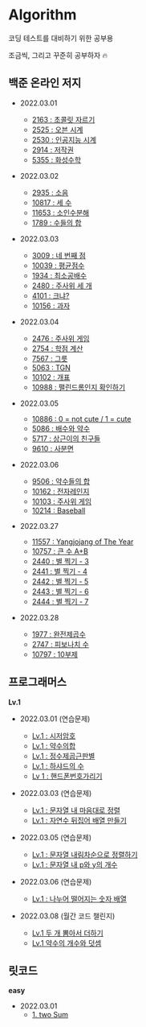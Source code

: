 # Algorithm

코딩 테스트를 대비하기 위한 공부용

조금씩, 그리고 꾸준히 공부하자 🔥

## 백준 온라인 저지

- 2022.03.01

  - [2163 : 초콜릿 자르기](https://github.com/kyhyun/Algorithm/blob/main/BOJ/learning_python_1to50/boj2163.py)
  - [2525 : 오븐 시계](https://github.com/kyhyun/Algorithm/blob/main/BOJ/learning_python_1to50/boj2525.py)
  - [2530 : 인공지능 시계](https://github.com/kyhyun/Algorithm/blob/main/BOJ/learning_python_1to50/boj2530.py)
  - [2914 : 저작권](https://github.com/kyhyun/Algorithm/blob/main/BOJ/learning_python_1to50/boj2914.py)
  - [5355 : 화성수학](https://github.com/kyhyun/Algorithm/blob/main/BOJ/learning_python_1to50/boj5355.py)

- 2022.03.02

  - [2935 : 소음](https://github.com/kyhyun/Algorithm/blob/main/BOJ/learning_python_1to50/boj2935.py)
  - [10817 : 세 수](https://github.com/kyhyun/Algorithm/blob/main/BOJ/learning_python_1to50/boj10817.py)
  - [11653 : 소인수분해](https://github.com/kyhyun/Algorithm/blob/main/BOJ/learning_python_1to50/boj11653.py)
  - [1789 : 수들의 합](https://github.com/kyhyun/Algorithm/blob/main/BOJ/learning_python_1to50/boj1789.py)

- 2022.03.03

  - [3009 : 네 번째 점](https://github.com/kyhyun/Algorithm/blob/main/BOJ/learning_python_1to50/boj3009.py)
  - [10039 : 평균점수](https://github.com/kyhyun/Algorithm/blob/main/BOJ/learning_python_1to50/boj10039.py)
  - [1934 : 최소공배수](https://github.com/kyhyun/Algorithm/blob/main/BOJ/learning_python_1to50/boj1934.py)
  - [2480 : 주사위 세 개](https://github.com/kyhyun/Algorithm/blob/main/BOJ/learning_python_1to50/boj2480.py)
  - [4101 : 크냐?](https://github.com/kyhyun/Algorithm/blob/main/BOJ/learning_python_1to50/boj4101.py)
  - [10156 : 과자](https://github.com/kyhyun/Algorithm/blob/main/BOJ/learning_python_1to50/boj10156.py)

- 2022.03.04

  - [2476 : 주사위 게임](https://github.com/kyhyun/Algorithm/blob/main/BOJ/learning_python_1to50/boj2476.py)
  - [2754 : 학점 계산](https://github.com/kyhyun/Algorithm/blob/main/BOJ/learning_python_1to50/boj2754.py)
  - [7567 : 그릇](https://github.com/kyhyun/Algorithm/blob/main/BOJ/learning_python_1to50/boj7567.py)
  - [5063 : TGN](https://github.com/kyhyun/Algorithm/blob/main/BOJ/learning_python_1to50/boj5063.py)
  - [10102 : 개표 ](https://github.com/kyhyun/Algorithm/blob/main/BOJ/learning_python_1to50/boj10102.py)
  - [10988 : 팰린드롬인지 확인하기](https://github.com/kyhyun/Algorithm/blob/main/BOJ/learning_python_1to50/boj10988.py)

- 2022.03.05

  - [10886 : 0 = not cute / 1 = cute](https://github.com/kyhyun/Algorithm/blob/main/BOJ/learning_python_1to50/boj10886.py)
  - [5086 : 배수와 약수](https://github.com/kyhyun/Algorithm/blob/main/BOJ/learning_python_1to50/boj5086.py)
  - [5717 : 상근이의 친구들](https://github.com/kyhyun/Algorithm/blob/main/BOJ/learning_python_1to50/boj5717.py)
  - [9610 : 사분면](https://github.com/kyhyun/Algorithm/blob/main/BOJ/learning_python_1to50/boj9610.py)

- 2022.03.06

  - [9506 : 약수들의 합](https://github.com/kyhyun/Algorithm/blob/main/BOJ/learning_python_1to50/boj9506.py)
  - [10162 : 전자레인지](https://github.com/kyhyun/Algorithm/blob/main/BOJ/learning_python_1to50/boj10162.py)
  - [10103 : 주사위 게임](https://github.com/kyhyun/Algorithm/blob/main/BOJ/learning_python_1to50/boj10103.py)
  - [10214 : Baseball](https://github.com/kyhyun/Algorithm/blob/main/BOJ/learning_python_1to50/boj10214.py)

- 2022.03.27

  - [11557 : Yangjojang of The Year](https://github.com/kyhyun/Algorithm/blob/main/BOJ/learning_python_1to50/boj11557.py)
  - [10757 : 큰 수 A+B ](https://github.com/kyhyun/Algorithm/blob/main/BOJ/learning_python_1to50/boj10757.py)
  - [2440 : 별 찍기 - 3](https://github.com/kyhyun/Algorithm/blob/main/BOJ/learning_C%2B%2B_51to100/boj2440.py)
  - [2441 : 별 찍기 - 4](https://github.com/kyhyun/Algorithm/blob/main/BOJ/learning_C%2B%2B_51to100/boj2441.py)
  - [2442 : 별 찍기 - 5](https://github.com/kyhyun/Algorithm/blob/main/BOJ/learning_C%2B%2B_51to100/boj2442.py)
  - [2443 : 별 찍기 - 6](https://github.com/kyhyun/Algorithm/blob/main/BOJ/learning_C%2B%2B_51to100/boj2443.py)
  - [2444 : 별 찍기 - 7](https://github.com/kyhyun/Algorithm/blob/main/BOJ/learning_C%2B%2B_51to100/boj2444.py)

- 2022.03.28
  - [1977 : 완전제곱수](https://github.com/kyhyun/Algorithm/blob/main/BOJ/learning_C%2B%2B_51to100/boj1977.py)
  - [2747 : 피보나치 수](https://github.com/kyhyun/Algorithm/blob/main/BOJ/learning_C%2B%2B_51to100/boj2747.py)
  - [10797 : 10부제](https://github.com/kyhyun/Algorithm/blob/main/BOJ/learning_C%2B%2B_51to100/boj10797.py)

## 프로그래머스

**Lv.1**

- 2022.03.01 (연습문제)

  - [Lv.1 : 시저암호](https://github.com/kyhyun/Algorithm/blob/main/Programmers/Level_1/basic/%EC%8B%9C%EC%A0%80%EC%95%94%ED%98%B8.js)
  - [Lv.1 : 약수의합](https://github.com/kyhyun/Algorithm/blob/main/Programmers/Level_1/basic/%EC%95%BD%EC%88%98%EC%9D%98%ED%95%A9.js)
  - [Lv.1 : 정수제곱근판별](https://github.com/kyhyun/Algorithm/blob/main/Programmers/Level_1/basic/%EC%A0%95%EC%88%98%EC%A0%9C%EA%B3%B1%EA%B7%BC%ED%8C%90%EB%B3%84.js)
  - [Lv.1 : 하샤드의 수](https://github.com/kyhyun/Algorithm/blob/main/Programmers/Level_1/basic/%ED%95%98%EC%83%A4%EB%93%9C%EC%9D%98%EC%88%98.js)
  - [Lv 1 : 핸드폰번호가리기](https://github.com/kyhyun/Algorithm/blob/main/Programmers/Level_1/basic/%ED%95%B8%EB%93%9C%ED%8F%B0%EB%B2%88%ED%98%B8%EA%B0%80%EB%A6%AC%EA%B8%B0.js)

- 2022.03.03 (연습문제)

  - [Lv.1 : 문자열 내 마음대로 정렬](https://github.com/kyhyun/Algorithm/blob/main/Programmers/Level_1/basic/%EB%AC%B8%EC%9E%90%EC%97%B4%EC%95%88%EC%97%90%EB%A7%88%EC%9D%8C%EB%8C%80%EB%A1%9C%EC%A0%95%EB%A0%AC.js)
  - [Lv.1 : 자연수 뒤집어 배열 만들기](https://github.com/kyhyun/Algorithm/blob/main/Programmers/Level_1/basic/%EC%9E%90%EC%97%B0%EC%88%98%EB%92%A4%EC%A7%91%EC%96%B4%EB%B0%B0%EC%97%B4%EB%A7%8C%EB%93%A4%EA%B8%B0.js)

- 2022.03.05 (연습문제)

  - [Lv.1 : 문자열 내림차순으로 정렬하기](https://github.com/kyhyun/Algorithm/blob/main/Programmers/Level_1/basic/%EB%AC%B8%EC%9E%90%EC%97%B4%EB%82%B4%EB%A6%BC%EC%B0%A8%EC%88%9C%EC%9C%BC%EB%A1%9C%EC%A0%95%EB%A0%AC.js)
  - [Lv.1 : 문자열 내 p와 y의 개수](https://github.com/kyhyun/Algorithm/blob/main/Programmers/Level_1/basic/%EB%AC%B8%EC%9E%90%EC%97%B4%EB%82%B4p%EC%99%80y%EC%9D%98%EA%B0%9C%EC%88%98.js)

- 2022.03.06 (연습문제)

  - [Lv.1 : 나누어 떨어지는 숫자 배열](https://github.com/kyhyun/Algorithm/blob/main/Programmers/Level_1/basic/%EB%82%98%EB%88%84%EC%96%B4%EB%96%A8%EC%96%B4%EC%A7%80%EB%8A%94%EC%88%AB%EC%9E%90%EB%B0%B0%EC%97%B4.js)

- 2022.03.08 (월간 코드 챌린지)
  - [Lv.1 두 개 뽐아서 더하기](https://github.com/kyhyun/Algorithm/blob/main/Programmers/Level_1/challange/%EB%91%90%EA%B0%9C%EB%BD%91%EC%95%84%EC%84%9C%EB%8D%94%ED%95%98%EA%B8%B0.js)
  - [Lv.1 약수의 개수와 덧셈](https://github.com/kyhyun/Algorithm/blob/main/Programmers/Level_1/challange/%EC%95%BD%EC%88%98%EC%9D%98%EA%B0%9C%EC%88%98%EC%99%80%EB%8D%A7%EC%85%88.js)

## 릿코드

**easy**

- 2022.03.01
  - [1. two Sum](https://github.com/kyhyun/Algorithm/blob/main/LeetCode/easy/twoSum.js)
